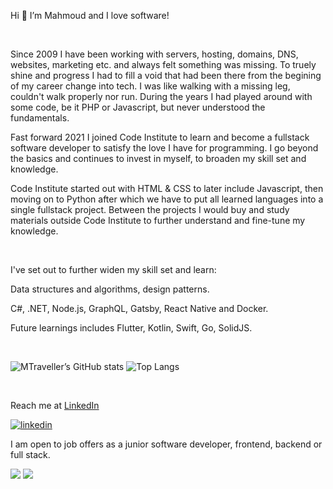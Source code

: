 Hi 👋 I’m Mahmoud and I love software!

<br>

Since 2009 I have been working with servers, hosting, domains, DNS, websites, marketing etc. and always felt something was missing. To truely shine and progress I had to fill a void that had been there from the begining of my career change into tech. I was like walking with a missing leg, couldn't walk properly nor run. During the years I had played around with some code, be it PHP or Javascript, but never understood the fundamentals.

Fast forward 2021 I joined Code Institute to learn and become a fullstack software developer to satisfy the love I have for programming. I go beyond the basics and continues to invest in myself, to broaden my skill set and knowledge.

Code Institute started out with HTML & CSS to later include Javascript, then moving on to Python after which we have to put all learned languages into a single fullstack project. Between the projects I would buy and study materials outside Code Institute to further understand and fine-tune my knowledge.

<br>

I've set out to further widen my skill set and learn:

Data structures and algorithms, design patterns.

C#, .NET, Node.js, GraphQL, Gatsby, React Native and Docker.

Future learnings includes Flutter, Kotlin, Swift, Go, SolidJS.

<br>

![MTraveller’s GitHub stats](https://github-readme-stats.vercel.app/api?username=MTraveller&show_icons=true&layout=compact&theme=radical)
![Top Langs](https://github-readme-stats.vercel.app/api/top-langs/?username=MTraveller&layout=compact&theme=radical)

<br>

Reach me at [LinkedIn](https://www.linkedin.com/in/mtantouri/)

[![linkedin](https://linkedin-github.herokuapp.com/api/render/Mahmoud%20Tantouri/Jr.%20Software%20Developer/Student/Self-Study/dark/https%3A%2F%2Fmedia-exp1.licdn.com%2Fdms%2Fimage%2FC4E03AQF77cqq3q7anw%2Fprofile-displayphoto-shrink_200_200%2F0%2F1646830647584%3Fe%3D2147483647%26v%3Dbeta%26t%3D1xbqgoZQoS3t4oT9M6RO4YDnaepYW3iKAIV90KD-8TQ)](https://www.linkedin.com/in/mtantouri)

I am open to job offers as a junior software developer, frontend, backend or full stack.

![](https://komarev.com/ghpvc/?username=MTraveller&color=blueviolet)
![](https://hit.yhype.me/github/profile?user_id=26313521)
